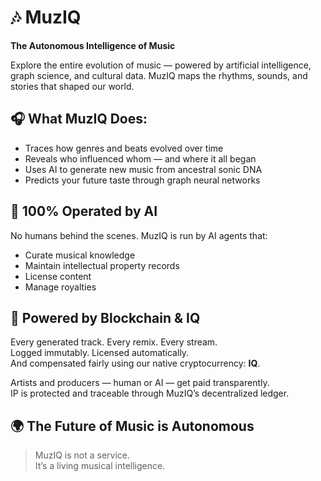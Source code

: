 # 🎶 MuzIQ
**The Autonomous Intelligence of Music**

Explore the entire evolution of music — powered by artificial intelligence, graph science, and cultural data. MuzIQ maps the rhythms, sounds, and stories that shaped our world.

## 🎧 What MuzIQ Does:
- Traces how genres and beats evolved over time
- Reveals who influenced whom — and where it all began
- Uses AI to generate new music from ancestral sonic DNA
- Predicts your future taste through graph neural networks

## 🤖 100% Operated by AI
No humans behind the scenes. MuzIQ is run by AI agents that:
- Curate musical knowledge
- Maintain intellectual property records
- License content
- Manage royalties

## 🔗 Powered by Blockchain & IQ
Every generated track. Every remix. Every stream.  
Logged immutably. Licensed automatically.  
And compensated fairly using our native cryptocurrency: **IQ**.

Artists and producers — human or AI — get paid transparently.  
IP is protected and traceable through MuzIQ’s decentralized ledger.

## 🌍 The Future of Music is Autonomous

> MuzIQ is not a service.  
> It’s a living musical intelligence.
